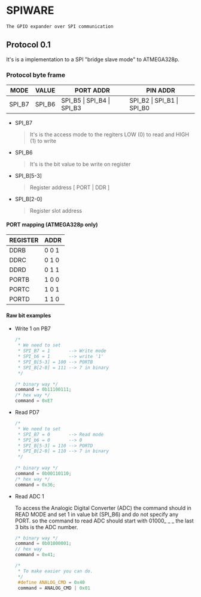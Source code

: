 # SPIWARE

	The GPIO expander over SPI communication

## Protocol 0.1

It's is a implementation to a SPI "bridge slave mode" to ATMEGA328p.

### Protocol byte frame

|MODE|VALUE   |PORT ADDR                   |PIN ADDR                   |
|----|--------|----------------------------|---------------------------|
|SPI_B7|SPI_B6| SPI_B5 \| SPI_B4 \| SPI_B3 | SPI_B2 \| SPI_B1 \| SPI_B0|

* SPI_B7
    > It's is the access mode to the regiters LOW (0) to read and HIGH (1) to write
* SPI_B6
    > It's is the bit value to be write on register
* SPI_B[5-3]
    > Register address [ PORT | DDR ]
* SPI_B[2-0]
    > Register slot address

#### PORT mapping (ATMEGA328p only)

|REGISTER | ADDR|
|-----|-----|
|DDRB |0 0 1|
|DDRC |0 1 0|
|DDRD |0 1 1|
|PORTB|1 0 0|
|PORTC|1 0 1|
|PORTD|1 1 0|

#### Raw bit examples

* Write 1 on PB7

    ```c
    /*
     * We need to set
     * SPI_B7 = 1       --> Write mode
     * SPI_b6 = 1       --> write '1'
     * SPI_B[5-3] = 100 --> PORTB
     * SPI_B[2-0] = 111 --> 7 in binary
     */

    /* binary way */
    command = 0b11100111;
    /* hex way */
    command = 0xE7
    ```
* Read PD7

    ```c
    /*
     * We need to set
     * SPI_B7 = 0       --> Read mode
     * SPI_b6 = 0       --> 0
     * SPI_B[5-3] = 110 --> PORTD
     * SPI_B[2-0] = 110 --> 7 in binary
     */
     
    /* binary way */
    command = 0b00110110;
    /* hex way */
    command = 0x36;
    ```

 * Read ADC 1

 	To access the Analogic Digital Converter (ADC) the command should in READ MODE and set 1 in value bit (SPI_B6) and do not specify any PORT. so the command to read ADC should start with 01000_ _ _ the last 3 bits is the ADC number.

    ```c
    /* binary way */
    command = 0b01000001;
    // hex way
    command = 0x41;
    
    /*
     * To make easier you can do.
     */
     #define ANALOG_CMD = 0x40
     command = ANALOG_CMD | 0x01
    ```

